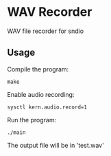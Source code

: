 # WAV Recorder
WAV file recorder for sndio

## Usage
Compile the program:
```
make
```

Enable audio recording:
```
sysctl kern.audio.record=1
```

Run the program:
```
./main
```

The output file will be in 'test.wav'
